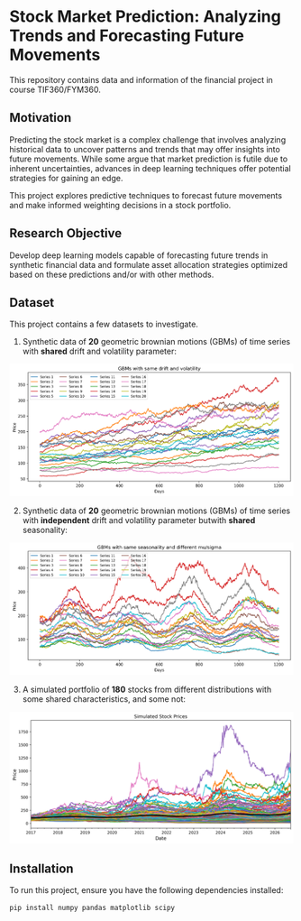 # Stock Market Prediction: Analyzing Trends and Forecasting Future Movements 
This repository contains data and information of the financial project in course TIF360/FYM360.

## Motivation
Predicting the stock market is a complex challenge that involves analyzing historical data to uncover patterns and trends that may offer insights into future movements. While some argue that market prediction is futile due to inherent uncertainties, advances in deep learning techniques offer potential strategies for gaining an edge.

This project explores predictive techniques to forecast future movements and make informed weighting decisions in a stock portfolio.

## Research Objective
Develop deep learning models capable of forecasting future trends in synthetic financial data and formulate asset allocation strategies optimized based on these predictions and/or with other methods.

## Dataset
This project contains a few datasets to investigate.

1. Synthetic data of **20** geometric brownian motions (GBMs) of time series with **shared** drift and volatility parameter:

<p align="center">
  <img src="Imgs/simulated_series_plot.png" alt="Simulated stocks with same drift and volatility" width="700">
</p>

2. Synthetic data of **20** geometric brownian motions (GBMs) of time series with **independent** drift and volatility parameter butwith **shared** seasonality:

<p align="center">
  <img src="Imgs/simulated_series_seasonality_plot.png" alt="Simulated stocks with same drift and volatility" width="700">
</p>

3. A simulated portfolio of **180** stocks from different distributions with some shared characteristics, and some not:

<p align="center">
  <img src="Imgs/simulated_stock_prices.png" alt="Simulated stocks with same drift and volatility" width="700">
</p>

## Installation
To run this project, ensure you have the following dependencies installed:
```bash
pip install numpy pandas matplotlib scipy
```




